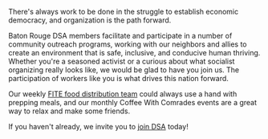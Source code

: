There's always work to be done in the struggle to establish economic democracy, and organization is the path forward.

Baton Rouge DSA members facilitate and participate in a number of community outreach programs, working with our neighbors and allies to create an environment that is safe, inclusive, and conducive human thriving. Whether you're a seasoned activist or a curious about what socialist organizing really looks like, we would be glad to have you join us. The participation of workers like you is what drives this nation forward. 

Our weekly [FITE food distribution team](/fite) could always use a hand with prepping meals, and our monthly Coffee With Comrades events are a great way to relax and make some friends. 

If you haven't already, we invite you to [join DSA](https://act.dsausa.org/donate/membership/?source=Baton%20Rouge) today!


